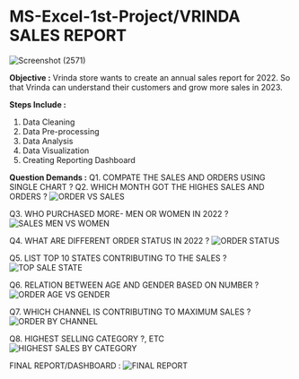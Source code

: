 # MS-Excel-1st-Project/VRINDA SALES REPORT
![Screenshot (2571)](https://user-images.githubusercontent.com/52094094/231022587-c19a7f13-db30-4ccd-9445-7f52e7b974aa.png)

**Objective :**
Vrinda store wants to create an annual sales report for 2022. So that Vrinda can understand their customers and grow more sales in 2023.

**Steps Include :**
1. Data Cleaning
2. Data Pre-processing
3. Data Analysis
4. Data Visualization
5. Creating Reporting Dashboard

**Question Demands :**
Q1. COMPATE THE SALES AND ORDERS USING SINGLE CHART ?
Q2. WHICH MONTH GOT THE HIGHES SALES AND ORDERS ?
![ORDER VS SALES](https://user-images.githubusercontent.com/52094094/234001699-99be6387-16c0-4e4c-8808-05c6d006c1bf.png)


Q3. WHO PURCHASED MORE- MEN OR WOMEN IN 2022 ?
![SALES MEN VS WOMEN](https://user-images.githubusercontent.com/52094094/234001831-41beb8b7-8eb7-49c7-96a4-743a04c2de8e.png)



Q4. WHAT ARE DIFFERENT ORDER STATUS IN 2022 ?
![ORDER STATUS](https://user-images.githubusercontent.com/52094094/234001878-e08b8a0b-9e9a-4790-925c-5b529eaa1146.png)



Q5. LIST TOP 10 STATES CONTRIBUTING TO THE SALES ?
![TOP SALE STATE](https://user-images.githubusercontent.com/52094094/234001917-8876ee8f-f918-40b4-86bf-894cf145d508.png)


Q6. RELATION BETWEEN AGE AND GENDER BASED ON NUMBER ?
![ORDER AGE VS GENDER](https://user-images.githubusercontent.com/52094094/234001966-f2d5e7c5-54ea-4c92-a22a-1983d5b9c3cb.png)


Q7. WHICH CHANNEL IS CONTRIBUTING TO MAXIMUM SALES ?
![ORDER BY CHANNEL](https://user-images.githubusercontent.com/52094094/234002039-88edaaf7-e9e3-4bb7-9e67-1c2b8ce47088.png)



Q8. HIGHEST SELLING CATEGORY ?, ETC
![HIGHEST SALES BY CATEGORY](https://user-images.githubusercontent.com/52094094/234002074-ce0528fc-e597-49ef-91d0-b7ce2aaee231.png)




FINAL REPORT/DASHBOARD :
![FINAL REPORT](https://user-images.githubusercontent.com/52094094/234002609-1b6f3c3a-a464-4ad0-a927-07e278186d45.png)


